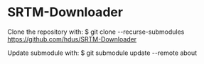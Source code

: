 # SRTM-Downloader
Clone the repository with:
$ git clone --recurse-submodules https://github.com/hdus/SRTM-Downloader

Update submodule with:
$ git submodule update --remote about
